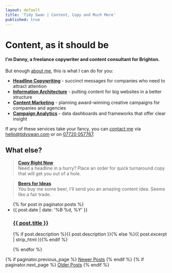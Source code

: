```yaml
---
layout: default
title: 'Tidy Swan | Content, Copy and Much More'
published: true
---
```



# Content, as it should be

#### I'm Danny, a freelance copywriter and content consultant for Brighton.

But enough [about me](/about), this is what I can do for you:

- **[Headline Copywriting](/headline-copywriting)** - succinct messages for companies who need to attract attention
- **[Information Architecture](/content-information-architecture)** - putting content for big websites in a better structure
- **[Content Marketing](/creative-content-marketing)** - planning award-winning creative campaigns for companies and agencies
- **[Campaign Analytics](/content-campaign-analytics)** - data dashboards and frameworks that offer clear insight

If any of these services take your fancy, you can [contact me](/contact) via [hello@tidyswan.com](mailto:hello@tidyswan.com) or on <a href="tel:+447720057767">07720 057767</a>.

## What else?

> **[Copy Right Now](/copy-right-now)** <br />Need a headline in a hurry? Place an order for quick turnaround copy that will get you out of a hole.

> **[Beers for Ideas](/beer-for-ideas)** <br />You buy me some beer, I'll send you an amazing content idea. Seems like a fair trade.

<div>
  <ul class="posts noList">
    {% for post in paginator.posts %}
      <li>
        <span class="date">{{ post.date | date: '%B %d, %Y' }}</span>
        <h3><a class="post-link" href="{{ post.url | prepend: site.baseurl }}">{{ post.title }}</a></h3>
        <p>{% if post.description %}{{ post.description }}{% else %}{{ post.excerpt | strip_html }}{% endif %}</p>
      </li>
    {% endfor %}
  </ul>
  <!-- Pagination links -->
  <div class="pagination">
    {% if paginator.previous_page %}
      <a href="{{ paginator.previous_page_path | prepend: site.baseurl }}" class="previous button__outline">Newer Posts</a> 
    {% endif %}
    {% if paginator.next_page %}
      <a href="{{ paginator.next_page_path | prepend: site.baseurl }}" class="next button__outline">Older Posts</a>
    {% endif %}
  </div>
</div>
